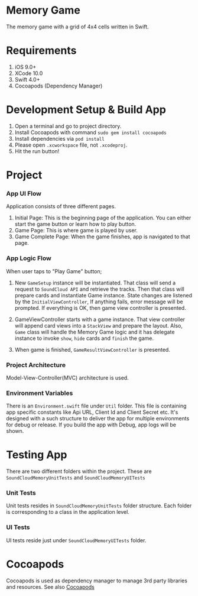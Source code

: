 Memory Game
========================
The memory game with a grid of 4x4 cells written in Swift.

# Requirements
1. iOS 9.0+
2. XCode 10.0
3. Swift 4.0+
4. Cocoapods (Dependency Manager)

# Development Setup & Build App
1. Open a terminal and go to project directory.
2. Install Cocoapods with command `sudo gem install cocoapods`
3. Install dependencies via `pod install`
4. Please open `.xcworkspace` file,  not `.xcodeproj`.
5. Hit the run button!

# Project 

### App UI Flow
Application consists of three different pages. 
1. Initial Page: This is the beginning page of the application. You can either start the game button or learn how to play button.
2. Game Page: This is where game is played by user.
3. Game Complete Page:  When the game finishes, app is navigated to that page.

### App Logic Flow

When user taps to "Play Game" button;

1. New `GameSetup` instance will be instantiated. That class will send a request to `SoundCloud API` and retrieve the tracks. Then that class will prepare cards and instantiate Game instance. State changes are listened by the `InitialViewController`, If anything fails, error message will be prompted. If everything is OK, then game view controller is presented.

2. GameViewController starts with a game instance. That view controller will append card views into a `StackView` and prepare the layout. Also, `Game` class will handle the Memory Game logic and it has delegate instance to invoke `show`, `hide` cards and `finish` the game.

3. When game is finished, `GameResultViewController` is presented.


### Project Architecture

Model-View-Controller(MVC) architecture is used.

### Environment Variables
There is an `Environment.swift` file under `Util` folder. This file is containing app specific constants like Api URL, Client Id and Client Secret etc. It's designed with a such structure to deliver the app for multiple environments for debug or release. If you build the app with Debug, app logs will be shown.

# Testing App
There are two different folders within the project. These are `SoundCloudMemoryUnitTests` and `SoundCloudMemoryUITests`

### Unit Tests
Unit tests resides in `SoundCloudMemoryUnitTests` folder structure. Each folder is corresponding to a class in the application level. 

### UI Tests
UI tests reside just under `SoundCloudMemoryUITests` folder.

# Cocoapods
Cocoapods is used as dependency manager to manage 3rd party libraries and resources. See also [Cocoapods](http://cocoapods.org)
